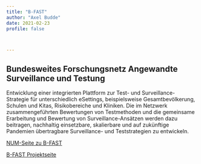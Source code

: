 ```yaml
---
title: "B-FAST"
author: "Axel Budde"
date: 2021-02-23
profile: false



---
```


## Bundesweites Forschungsnetz Angewandte Surveillance und Testung
<!--more-->

Entwicklung einer integrierten Plattform zur Test- und Surveillance-Strategie für unterschiedlich eSettings, beispielsweise Gesamtbevölkerung, Schulen und Kitas, Risikobereiche und Kliniken. Die im Netzwerk zusammengeführten Bewertungen von Testmethoden und die gemeinsame Erarbeitung und Bewertung von Surveillance-Ansätzen werden dazu beitragen, nachhaltig einsetzbare, skalierbare und auf zukünftige Pandemien übertragbare Surveillance- und Teststrategien zu entwickeln.

[NUM-Seite zu B-FAST](https://www.netzwerk-universitaetsmedizin.de/projekte/b-fast)

[B-FAST Projektseite](https://www.umg.eu/forschung/corona-forschung/num/b-fast/projekt-b-fast/)

